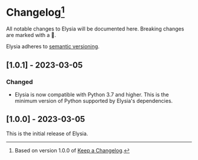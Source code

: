 # Changelog[^1]

All notable changes to Elysia will be documented here. Breaking changes are marked with a 🚩.

Elysia adheres to [semantic versioning](https://semver.org).

## <a name="1-0-1">[1.0.1] - 2023-03-05</a>

### Changed

- Elysia is now compatible with Python 3.7 and higher. This is the minimum version of Python supported by Elysia's
  dependencies.

## <a name="1-0-0">[1.0.0] - 2023-03-05</a>

This is the initial release of Elysia.

[^1]: Based on version 1.0.0 of [Keep a Changelog](https://keepachangelog.com/en/1.0.0/).
